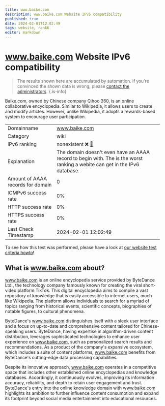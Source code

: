 ```yaml
---
title: www.baike.com
description: www.baike.com Website IPv6 compatibility
published: true
date: 2024-02-01T12:02:49
tags: website, rank6
editor: markdown
---
```


# www.baike.com Website IPv6 compatibility

> The results shown here are accumulated by automation. If you're convinced the shown data is wrong, please [contact the administrators](/howto/chat). 
{.is-info}

Baike.com, owned by Chinese company Qihoo 360, is an online collaborative encyclopedia. Similar to Wikipedia, it allows users to create and modify articles. However, unlike Wikipedia, it adopts a rewards-based system to encourage user participation.


|   |   |
| - | - |
| Domainname | www.baike.com
| Category | wiki |
| IPv6 ranking | nonexistent :x: [🔗](/howto/ranking) |
| Explanation | The domain doesn't even have an AAAA record to begin with. The is the worst ranking a webite can get in the IPv6 database. |
| Amount of AAAA records for domain | 0 |
| ICMPv6 success rate | 0%|
| HTTP success rate | 0% |
| HTTPS success rate | 0% |
| Last Check Timestamp | 2024-02-01 12:02:49 |

To see how this test was performed, please have a look at [our website test criteria howto](/howto/testcriteria/website)!


## What is www.baike.com about?
www.baike.com is an online encyclopedia service provided by ByteDance Ltd., the technology company famously known for creating the viral short-video platform TikTok. This digital encyclopedia aims to compile a vast repository of knowledge that is easily accessible to internet users, much like Wikipedia. The platform allows individuals to search for a myriad of topics ranging from historical events, scientific concepts, biographies of notable figures, to cultural phenomena.

ByteDance's www.baike.com distinguishes itself with a sleek user interface and a focus on up-to-date and comprehensive content tailored for Chinese-speaking users. ByteDance, having expertise in algorithm-driven content distribution, leverages sophisticated technologies to enhance user experience on www.baike.com, such as personalized search results and recommendations. As a product of the company's expansive ecosystem, which includes a suite of content platforms, www.baike.com benefits from ByteDance's cutting-edge data processing capabilities.

Despite its innovative approach, www.baike.com operates in a competitive space that includes other established online encyclopedias and knowledge databases. Accordingly, it continuously evolves, improving its information accuracy, reliability, and depth to retain user engagement and trust. ByteDance's entry into the online knowledge domain with www.baike.com highlights its ambition to further influence content consumption and expand its footprint beyond social media entertainment into educational resources.


